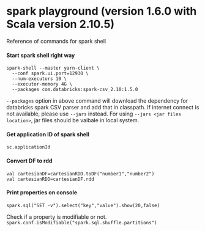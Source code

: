 # spark playground (version 1.6.0 with Scala version 2.10.5)
Reference of commands for spark shell

#### Start spark shell right way 
```
spark-shell --master yarn-client \
  --conf spark.ui.port=12930 \
  --num-executors 10 \
  --executor-memory 4G \
  --packages com.databricks:spark-csv_2.10:1.5.0
```

`--packages` option in above command will download the dependency for databricks spark CSV parser and add that in classpath. If internet connect is not available, please use `--jars` instead. For using `--jars <jar files location>`, jar files should be vaibale in local system. <br>

#### Get application ID of spark shell <br>
`sc.applicationId`

#### Convert DF to rdd <br>
`val cartesianDF=cartesianRDD.toDF("number1","number2")` <br>
`val cartesianRDD=cartesianDF.rdd`


#### Print properties on console #####
`spark.sql("SET -v").select("key","value").show(20,false)`

Check if a property is modifiable or not.
` spark.conf.isModifiable("spark.sql.shuffle.partitions")`
